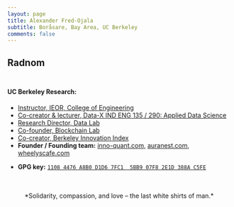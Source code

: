 ```yaml
---
layout: page
title: Alexander Fred-Ojala
subtitle: Boråsare, Bay Area, UC Berkeley
comments: false
---
```


## Radnom<br><br>
#### **UC Berkeley Research:**
- [Instructor, IEOR, College of Engineering](https://ieor.berkeley.edu/people/visitors)
- [Co-creator & lecturer, Data-X IND ENG 135 / 290: Applied Data Science](https://data-x.blog/)
- [Research Director, Data Lab](http://scet.berkeley.edu/data-x-lab/)
- [Co-founder, Blockchain Lab](http://scet.berkeley.edu/blockchain-lab/) 
- [Co-creator, Berkeley Innovation Index](https://berkeleyinnovationindex.org/)
- **Founder / Founding team:** [inno-quant.com](https://inno-quant.com), [auranest.com](https://auranest.com), [wheelyscafe.com](https://wheelyscafe.com)

<!--- **Podcast (Swe):** [iTunes](https://itunes.apple.com/us/podcast/bor%C3%A5s-california/id1186954639?mt=2) and [RSS](https://alexfo.se/pod/index.php/feed/podcast/)

- **Artsy Swedish Website:** [alexfo.se](https://alexfo.se)-->

- **GPG key:** [`1108 4476 A8B0 D1D6 7FC1  5BB9 07F8 2E1D 388A C5FE`](http://alex.fo/other/afo_public_key.txt)



<br>
<br>

<center>*Solidarity, compassion, and love – the last white shirts of man.*</center>
